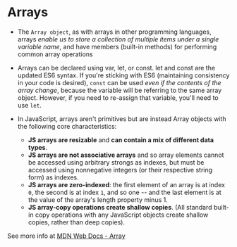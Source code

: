 # Arrays

- The `Array object`, as with arrays in other programming languages, arrays *enable us to store a collection of multiple items under a single variable name*, and have members (built-in methods) for performing common array operations

- Arrays can be declared using var, let, or const. let and const are the updated ES6 syntax. If you're sticking with ES6 (maintaining consistency in your code is desired), `const` can be used *even if the contents of the array change*, because the variable will be referring to the same array object. However, if you need to re-assign that variable, you'll need to use `let`.

- In JavaScript, arrays aren't primitives but are instead Array objects with the following core characteristics:

  - **JS arrays are resizable** and **can contain a mix of different data types**.
  - **JS arrays are not associative arrays** and so array elements cannot be accessed using arbitrary strongs as indexes, but must be accessed using nonnegative integers (or their respective string form) as indexes.
  - **JS arrays are zero-indexed**: the first element of an array is at index `0`, the second is at index `1`, and so one -- and the last element is at the value of the array's length property minus 1.
  - **JS array-copy operations create shallow copies**. (All standard built-in copy operations with any JavaScript objects create shallow copies, rather than deep copies).

See more info at [MDN Web Docs - Array](https://developer.mozilla.org/en-US/docs/Web/JavaScript/Reference/Global_Objects/Array)
